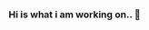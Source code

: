 ### Hi is what i am working on.. 👋

<!--
**hcoder7/hcoder7** is a ✨ _special_ ✨ repository because its `README.md` (this file) appears on your GitHub profile.

Here are some ideas to get you started:

- 🔭 I’m currently working as student.
- 🌱 I’m currently learning C++.
- 🤔 I’m looking for help with Anyone.
- 💬 Ask me about anything.
- 📫 How to reach me: Email address: himanshuofficial070@gmail.com
- 😄 Pronouns: He/Him
- ⚡ Fun fact: ...
-->

